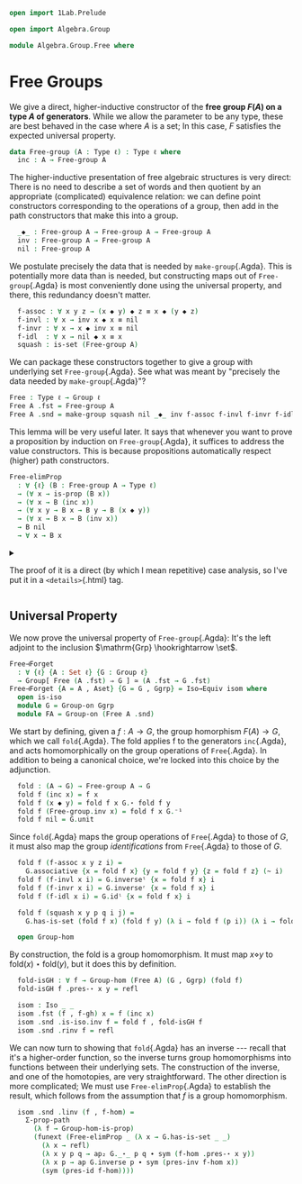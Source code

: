 ```agda
open import 1Lab.Prelude

open import Algebra.Group

module Algebra.Group.Free where
```

<!--
```agda
private variable
  ℓ : Level
  A : Type ℓ
```
-->

# Free Groups

We give a direct, higher-inductive constructor of the **free group
$F(A)$ on a type $A$ of generators**. While we allow the parameter to be
any type, these are best behaved in the case where $A$ is a set; In this
case, $F$ satisfies the expected universal property.

```agda
data Free-group (A : Type ℓ) : Type ℓ where
  inc : A → Free-group A
```

The higher-inductive presentation of free algebraic structures is very
direct: There is no need to describe a set of words and then quotient by
an appropriate (complicated) equivalence relation: we can define point
constructors corresponding to the operations of a group, then add in the
path constructors that make this into a group.

```agda
  _◆_ : Free-group A → Free-group A → Free-group A
  inv : Free-group A → Free-group A
  nil : Free-group A
```

We postulate precisely the data that is needed by `make-group`{.Agda}.
This is potentially more data than is needed, but constructing maps out
of `Free-group`{.Agda} is most conveniently done using the universal
property, and there, this redundancy doesn't matter.

```agda
  f-assoc : ∀ x y z → (x ◆ y) ◆ z ≡ x ◆ (y ◆ z)
  f-invl : ∀ x → inv x ◆ x ≡ nil
  f-invr : ∀ x → x ◆ inv x ≡ nil
  f-idl  : ∀ x → nil ◆ x ≡ x
  squash : is-set (Free-group A)
```

We can package these constructors together to give a group with
underlying set `Free-group`{.Agda}. See what was meant by "precisely the
data needed by `make-group`{.Agda}"?

```agda
Free : Type ℓ → Group ℓ
Free A .fst = Free-group A
Free A .snd = make-group squash nil _◆_ inv f-assoc f-invl f-invr f-idl
```

This lemma will be very useful later. It says that whenever you want to
prove a proposition by induction on `Free-group`{.Agda}, it suffices to
address the value constructors. This is because propositions
automatically respect (higher) path constructors.

```agda
Free-elimProp 
  : ∀ {ℓ} (B : Free-group A → Type ℓ)
  → (∀ x → is-prop (B x))
  → (∀ x → B (inc x))
  → (∀ x y → B x → B y → B (x ◆ y))
  → (∀ x → B x → B (inv x))
  → B nil
  → ∀ x → B x
```

<details>
<summary>

The proof of it is a direct (by which I mean repetitive) case analysis,
so I've put it in a `<details>`{.html} tag.

</summary>

```agda
Free-elimProp B bp bi bd binv bnil = go where
  go : ∀ x → B x
  go (inc x) = bi x
  go (x ◆ y) = bd x y (go x) (go y)
  go (inv x) = binv x (go x)
  go nil = bnil
  go (f-assoc x y z i) = 
    is-prop→PathP (λ i → bp (f-assoc x y z i)) 
      (bd (x ◆ y) z (bd x y (go x) (go y)) (go z))
      (bd x (y ◆ z) (go x) (bd y z (go y) (go z))) i
  go (f-invl x i) = 
    is-prop→PathP (λ i → bp (f-invl x i)) (bd (inv x) x (binv x (go x)) (go x)) bnil i
  go (f-invr x i) =
    is-prop→PathP (λ i → bp (f-invr x i)) (bd x (inv x) (go x) (binv x (go x))) bnil i
  go (f-idl x i) = is-prop→PathP (λ i → bp (f-idl x i)) (bd nil x bnil (go x)) (go x) i
  go (squash x y p q i j) = 
    is-prop→square-p (λ i j → bp (squash x y p q i j)) 
      (λ i → go x) (λ i → go (p i)) (λ i → go (q i)) (λ i → go y) i j
```

</details>

## Universal Property

We now prove the universal property of `Free-group`{.Agda}: It's the left
adjoint to the inclusion $\mathrm{Grp} \hookrightarrow \set$. 

```agda
Free⊣Forget
  : ∀ {ℓ} {A : Set ℓ} {G : Group ℓ}
  → Group[ Free (A .fst) ⇒ G ] ≃ (A .fst → G .fst)
Free⊣Forget {A = A , Aset} {G = G , Ggrp} = Iso→Equiv isom where
  open is-iso
  module G = Group-on Ggrp
  module FA = Group-on (Free A .snd)
```

We start by defining, given a $f : A \to G$, the group homorphism $F(A)
\to G$, which we call `fold`{.Agda}. The fold applies f to the
generators `inc`{.Agda}, and acts homomorphically on the group
operations of `Free`{.Agda}. In addition to being a canonical choice,
we're locked into this choice by the adjunction.

```agda
  fold : (A → G) → Free-group A → G
  fold f (inc x) = f x
  fold f (x ◆ y) = fold f x G.⋆ fold f y
  fold f (Free-group.inv x) = fold f x G.⁻¹
  fold f nil = G.unit
```

Since `fold`{.Agda} maps the group operations of `Free`{.Agda} to those
of $G$, it must also map the group _identifications_ from `Free`{.Agda}
to those of $G$.

```agda
  fold f (f-assoc x y z i) = 
    G.associative {x = fold f x} {y = fold f y} {z = fold f z} (~ i)
  fold f (f-invl x i) = G.inverseˡ {x = fold f x} i
  fold f (f-invr x i) = G.inverseʳ {x = fold f x} i
  fold f (f-idl x i) = G.idˡ {x = fold f x} i

  fold f (squash x y p q i j) = 
    G.has-is-set (fold f x) (fold f y) (λ i → fold f (p i)) (λ i → fold f (q i)) i j

  open Group-hom
```

By construction, the fold is a group homomorphism. It must map $x
\diamond y$ to $\mathrm{fold}(x) \star \mathrm{fold}(y)$, but it does
this by definition.

```agda
  fold-isGH : ∀ f → Group-hom (Free A) (G , Ggrp) (fold f)
  fold-isGH f .pres-⋆ x y = refl

  isom : Iso _ _
  isom .fst (f , f-gh) x = f (inc x)
  isom .snd .is-iso.inv f = fold f , fold-isGH f
  isom .snd .rinv f = refl
```

We can now turn to showing that `fold`{.Agda} has an inverse --- recall
that it's a higher-order function, so the inverse turns group
homomorphisms into functions between their underlying sets. The
construction of the inverse, and one of the homotopies, are very
straightforward. The other direction is more complicated; We must use
`Free-elimProp`{.Agda} to establish the result, which follows from the
assumption that $f$ is a group homomorphism.

```agda
  isom .snd .linv (f , f-hom) =
    Σ-prop-path 
      (λ f → Group-hom-is-prop) 
      (funext (Free-elimProp _ (λ x → G.has-is-set _ _) 
        (λ x → refl) 
        (λ x y p q → ap₂ G._⋆_ p q ∙ sym (f-hom .pres-⋆ x y)) 
        (λ x p → ap G.inverse p ∙ sym (pres-inv f-hom x)) 
        (sym (pres-id f-hom))))
```

